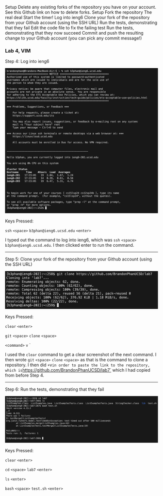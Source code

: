 Setup Delete any existing forks of the repository you have on your account. See this Github link on how to delete forks.
Setup Fork the repository
The real deal Start the timer!
Log into ieng6
Clone your fork of the repository from your Github account (using the SSH URL)
Run the tests, demonstrating that they fail
Edit the code file to fix the failing test
Run the tests, demonstrating that they now succeed
Commit and push the resulting change to your Github account (you can pick any commit message!)


### Lab 4, VIM

Step 4: Log into ieng6

![image](step-4.png)

Keys Pressed: 

`ssh` `<space>` `b3phan@ieng6.ucsd.edu` `<enter>`

I typed out the command to log into ieng6, which was `ssh` `<space>` `b3phan@ieng6.ucsd.edu`. I then clicked enter to run the command.

---

Step 5: Clone your fork of the repository from your Github account (using the SSH URL)

![image](step-5.png)

Keys Pressed: 

`clear` `<enter>` 

`git` `<space>` `clone` `<space>` 

`<command>` `v` `<enter>

I used the `clear` command to get a clear screenshot of the next command. I then wrote `git` `<space>` `clone` `<space>` as that is the command to clone a repository. I then did <command>` + `v` in order to paste the link to the repository, which is `https://github.com/BrandonPhanUCSD/lab7` which I had copied from before Step 4.

---

Step 6: Run the tests, demonstrating that they fail

![image](step-6.png)

Keys Pressed: 

`clear` `<enter>` 

`cd` `<space>` `lab7` `<enter>` 

`ls` `<enter>`

`bash` `<space>` `test.sh` `<enter>`

